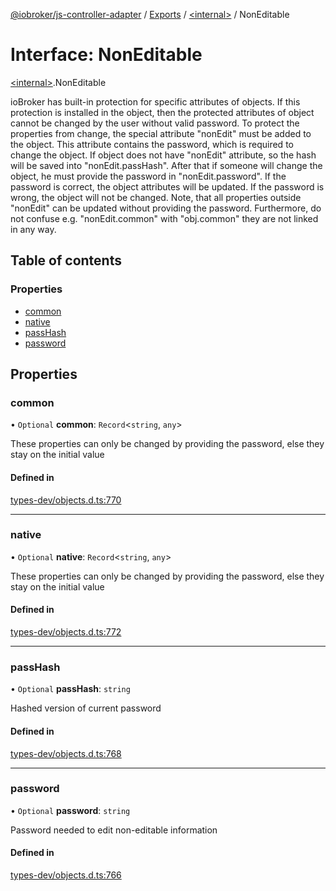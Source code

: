 [@iobroker/js-controller-adapter](../README.md) / [Exports](../modules.md) / [\<internal\>](../modules/internal_.md) / NonEditable

# Interface: NonEditable

[\<internal\>](../modules/internal_.md).NonEditable

ioBroker has built-in protection for specific attributes of objects. If this protection is installed in the object, then the protected attributes of object cannot be changed by the user without valid password.
To protect the properties from change, the special attribute "nonEdit" must be added to the object. This attribute contains the password, which is required to change the object.
If object does not have "nonEdit" attribute, so the hash will be saved into "nonEdit.passHash". After that if someone will change the object, he must provide the password in "nonEdit.password".
If the password is correct, the object attributes will be updated. If the password is wrong, the object will not be changed.
Note, that all properties outside "nonEdit" can be updated without providing the password. Furthermore, do not confuse e.g. "nonEdit.common" with "obj.common" they are not linked in any way.

## Table of contents

### Properties

- [common](internal_.NonEditable.md#common)
- [native](internal_.NonEditable.md#native)
- [passHash](internal_.NonEditable.md#passhash)
- [password](internal_.NonEditable.md#password)

## Properties

### common

• `Optional` **common**: `Record`\<`string`, `any`\>

These properties can only be changed by providing the password, else they stay on the initial value

#### Defined in

[types-dev/objects.d.ts:770](https://github.com/ioBroker/ioBroker.js-controller/blob/559f7b7a/packages/types-dev/objects.d.ts#L770)

___

### native

• `Optional` **native**: `Record`\<`string`, `any`\>

These properties can only be changed by providing the password, else they stay on the initial value

#### Defined in

[types-dev/objects.d.ts:772](https://github.com/ioBroker/ioBroker.js-controller/blob/559f7b7a/packages/types-dev/objects.d.ts#L772)

___

### passHash

• `Optional` **passHash**: `string`

Hashed version of current password

#### Defined in

[types-dev/objects.d.ts:768](https://github.com/ioBroker/ioBroker.js-controller/blob/559f7b7a/packages/types-dev/objects.d.ts#L768)

___

### password

• `Optional` **password**: `string`

Password needed to edit non-editable information

#### Defined in

[types-dev/objects.d.ts:766](https://github.com/ioBroker/ioBroker.js-controller/blob/559f7b7a/packages/types-dev/objects.d.ts#L766)

